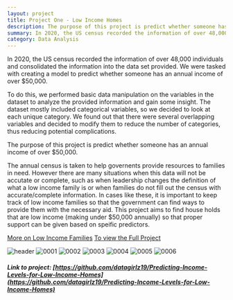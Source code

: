```yaml
---
layout: project
title: Project One - Low Income Homes
description: The purpose of this project is predict whether someone has an annual income of over $50,000.
summary: In 2020, the US census recorded the information of over 48,000 individuals and consolidated the information into the data set provided. We were tasked with creating a model to predict whether someone has an annual income of over $50,000.
category: Data Analysis
---
```


In 2020, the US census recorded the information of over 48,000 individuals and consolidated the information into the data set provided. We were tasked with creating a model to predict whether someone has an annual income of over $50,000.

To do this, we performed basic data manipulation on the variables in the dataset to analyze the provided information and gain some insight. The dataset mostly included categorical variables, so we decided to look at each unique category. We found out that there were several overlapping variables and decided to modify them to reduce the number of categories, thus reducing potential complications.

The purpose of this project is predict whether someone has an annual income of over $50,000.

The annual census is taken to help governents provide resources to families in need. However there are many situations when this data will not be accutate or complete, such as when leadership changes the definition of what a low income family is or when families do not fill out the census with accurate/complete information. In cases like these, it is important to keep track of low income families so that the government can find ways to provide them with the necessary aid. This project aims to find house holds that are low income (making under $50,000 annually) so that proper support can be given based on speific predictors.

[More on Low Income Families](https://www.federalregister.gov/documents/2010/08/05/2010-19099/the-low-income-definition) [To view the Full Project](https://github.com/datagirlz19/Predicting-Income-Levels-for-Low-Income-Homes)



![header](https://capsule-render.vercel.app/api?type=rect&color=gradient&height=1)
![0001](https://user-images.githubusercontent.com/45902684/180712870-84395ca3-e793-4e14-a198-22634f1ca3b8.jpg)
![0002](https://user-images.githubusercontent.com/45902684/180712873-c72dc155-8d99-4624-9394-512e0641d7cb.jpg)
![0003](https://user-images.githubusercontent.com/45902684/180712874-dd895212-2df2-4c42-9e80-a8b8df24b767.jpg)
![0004](https://user-images.githubusercontent.com/45902684/180712877-fb6ebba0-d55d-48cf-b6d0-1693149db82a.jpg)
![0005](https://user-images.githubusercontent.com/45902684/180712880-8fb9402f-3aec-482d-aa7c-a30f570c8ba2.jpg)
![0006](https://user-images.githubusercontent.com/45902684/180712883-3877df9c-a50e-438a-a1bd-e0e707c448ce.jpg)

##### Link to project: [https://github.com/datagirlz19/Predicting-Income-Levels-for-Low-Income-Homes](https://github.com/datagirlz19/Predicting-Income-Levels-for-Low-Income-Homes)



